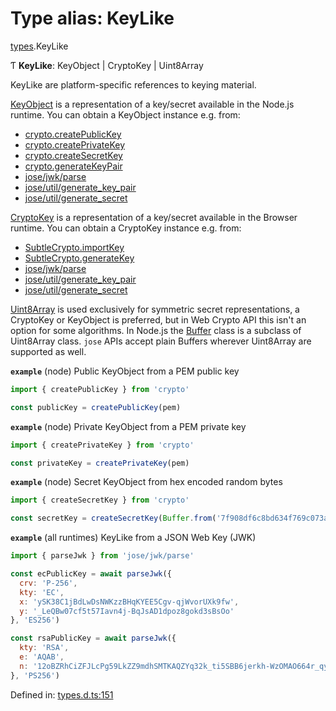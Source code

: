 # Type alias: KeyLike

[types](../modules/types.md).KeyLike

Ƭ **KeyLike**: KeyObject \| CryptoKey \| Uint8Array

KeyLike are platform-specific references to keying material.

[KeyObject](https://nodejs.org/api/crypto.html#crypto_class_keyobject) is a representation of a
key/secret available in the Node.js runtime. You can obtain a KeyObject instance e.g. from:

- [crypto.createPublicKey](https://nodejs.org/api/crypto.html#crypto_crypto_createpublickey_key)
- [crypto.createPrivateKey](https://nodejs.org/api/crypto.html#crypto_crypto_createprivatekey_key)
- [crypto.createSecretKey](https://nodejs.org/api/crypto.html#crypto_crypto_createsecretkey_key_encoding)
- [crypto.generateKeyPair](https://nodejs.org/api/crypto.html#crypto_crypto_generatekeypair_type_options_callback)
- [jose/jwk/parse](../functions/jwk_parse.parsejwk.md#readme)
- [jose/util/generate_key_pair](../functions/util_generate_key_pair.generatekeypair.md#readme)
- [jose/util/generate_secret](../functions/util_generate_secret.generatesecret.md#readme)

[CryptoKey](https://developer.mozilla.org/en-US/docs/Web/API/CryptoKey) is a representation of a
key/secret available in the Browser runtime. You can obtain a CryptoKey instance e.g. from:

- [SubtleCrypto.importKey](https://developer.mozilla.org/en-US/docs/Web/API/SubtleCrypto/importKey)
- [SubtleCrypto.generateKey](https://developer.mozilla.org/en-US/docs/Web/API/SubtleCrypto/generateKey)
- [jose/jwk/parse](../functions/jwk_parse.parsejwk.md#readme)
- [jose/util/generate_key_pair](../functions/util_generate_key_pair.generatekeypair.md#readme)
- [jose/util/generate_secret](../functions/util_generate_secret.generatesecret.md#readme)

[Uint8Array](https://developer.mozilla.org/en-US/docs/Web/JavaScript/Reference/Global_Objects/Uint8Array)
is used exclusively for symmetric secret representations, a CryptoKey or KeyObject is
preferred, but in Web Crypto API this isn't an option for some algorithms.
In Node.js the [Buffer](https://nodejs.org/api/buffer.html#buffer_buffer) class is a subclass of Uint8Array
class. `jose` APIs accept plain Buffers wherever Uint8Array are supported as well.

**`example`** (node) Public KeyObject from a PEM public key
```js
import { createPublicKey } from 'crypto'

const publicKey = createPublicKey(pem)
```

**`example`** (node) Private KeyObject from a PEM private key
```js
import { createPrivateKey } from 'crypto'

const privateKey = createPrivateKey(pem)
```

**`example`** (node) Secret KeyObject from hex encoded random bytes
```js
import { createSecretKey } from 'crypto'

const secretKey = createSecretKey(Buffer.from('7f908df6c8bd634f769c073a48986d77677b79bc6aa19b106f976f2db18d38c2', 'hex'))
```

**`example`** (all runtimes) KeyLike from a JSON Web Key (JWK)
```js
import { parseJwk } from 'jose/jwk/parse'

const ecPublicKey = await parseJwk({
  crv: 'P-256',
  kty: 'EC',
  x: 'ySK38C1jBdLwDsNWKzzBHqKYEE5Cgv-qjWvorUXk9fw',
  y: '_LeQBw07cf5t57Iavn4j-BqJsAD1dpoz8gokd3sBsOo'
}, 'ES256')

const rsaPublicKey = await parseJwk({
  kty: 'RSA',
  e: 'AQAB',
  n: '12oBZRhCiZFJLcPg59LkZZ9mdhSMTKAQZYq32k_ti5SBB6jerkh-WzOMAO664r_qyLkqHUSp3u5SbXtseZEpN3XPWGKSxjsy-1JyEFTdLSYe6f9gfrmxkUF_7DTpq0gn6rntP05g2-wFW50YO7mosfdslfrTJYWHFhJALabAeYirYD7-9kqq9ebfFMF4sRRELbv9oi36As6Q9B3Qb5_C1rAzqfao_PCsf9EPsTZsVVVkA5qoIAr47lo1ipfiBPxUCCNSdvkmDTYgvvRm6ZoMjFbvOtgyts55fXKdMWv7I9HMD5HwE9uW839PWA514qhbcIsXEYSFMPMV6fnlsiZvQQ'
}, 'PS256')
```

Defined in: [types.d.ts:151](https://github.com/panva/jose/blob/v3.12.2/src/types.d.ts#L151)
